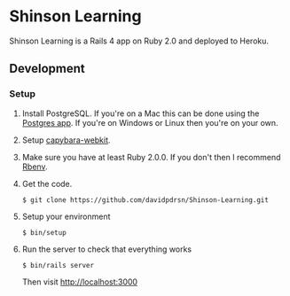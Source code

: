 Shinson Learning
================

Shinson Learning is a Rails 4 app on Ruby 2.0 and deployed to Heroku.

Development
-----------

### Setup
1. Install PostgreSQL. If you're on a Mac this can be done using the [Postgres app](http://postgresapp.com). If you're on Windows or Linux then you're on your own.

2. Setup [capybara-webkit](https://github.com/thoughtbot/capybara-webkit#capybara-webkit).

3. Make sure you have at least Ruby 2.0.0. If you don't then I recommend [Rbenv](https://github.com/sstephenson/rbenv).

4. Get the code.

    ```
    $ git clone https://github.com/davidpdrsn/Shinson-Learning.git
    ```

5. Setup your environment

    ```
    $ bin/setup
    ```

6. Run the server to check that everything works

    ```
    $ bin/rails server
    ```

    Then visit [http://localhost:3000](http://localhost:3000)
